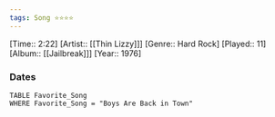 ```yaml
---
tags: Song ⭐⭐⭐⭐ 
---
```

[Time:: 2:22]
[Artist:: [[Thin Lizzy]]]
[Genre:: Hard Rock]
[Played:: 11]
[Album:: [[Jailbreak]]]
[Year:: 1976]
### Dates
````dataview
TABLE Favorite_Song
WHERE Favorite_Song = "Boys Are Back in Town"
````